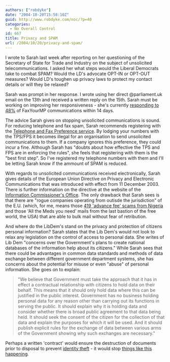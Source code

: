 ```yaml
---
authors: ["robdyke"]
date: "2004-10-20T15:58:10Z"
guid: http://www.robdyke.com/noc/?p=40
categories:
  - No Overall Control
id: 667
title: Privacy and SPAM
url: /2004/10/20/privacy-and-spam/
---
```

I wrote to Sarah last week after reporting on her questioning of the Secretary of State for Trade and Industry on the subject of unsolicited telecommunications. I asked her what steps would the Liberal Democrats take to combat SPAM? Would the LD's advocate OPT-IN or OPT-OUT measures? Would LD's toughen up privacy laws to protect my contact details or will they be relaxed?

Sarah was prompt in her response. I wrote using her direct @parliament.uk email on the 13th and received a written reply on the 15th. Sarah must be working on improving her responsiveness - she's currently [responding to 48%](http://www.faxyourmp.com/faxform.php3?input_postcode=nw2+3bs&SUBMIT=Go) of FaxYourMP communications within 14 days.

The advice Sarah gives on stopping unsolicited communications is sound. For reducing telephone and fax spam, Sarah recommends registering with the [Telephone and Fax Preference service](http://www.tpsonline.org.uk). By lodging your numbers with the TPS/FPS it becomes illegal for an organisation to send unsolicited communications to them. If a company ignores this preference, they could incur a fine. Although Sarah has "doubts about how effective the TPS and FPS are in enforcing the rules", she feels that registering with them is the "best first step". So I've registered my telephone numbers with them and I'll be letting Sarah know if the ammount of SPAM is reduced.

With regards to unsolicited communications received electronically, Sarah gives details of the European Union Directive on Privacy and Electronic Communications that was introduced with effect from 11 December 2003. There is further information on the directive at the website of the [Information Commissioner's Office](http://www.informationcommissioner.gov.uk/eventual.aspx?id=35). The only drawback that Sarah sees is that there are "rogue companies operating from outisde the jurisdiction" of the E.U. (which, for me, means those [419 'advance fee' scams from Nigeria](http://www.419eater.com/) and those 'All the Meds you need' mails from the last bastion of the free world, the USA) that are able to bulk mail without fear of retribution.

And where do the LibDem's stand on the privacy and protection of citizens personal information? Sarah states that the Lib Dem's would not look to relax any legislation on the control of access to personal data. She writes of Lib Dem "concerns over the Government's plans to create national databases of the information help about its citizens." While Sarah sees that there could be advantages in common data standards and methods of data exchange between different government department systems, she has concerns about the potential for misuse or even "abuse" of personal information. She goes on to explain:

> "We believe that Government must take the approach that it has in effect a contractual relationship with citizens to hold data on their behalf. This means that it should only hold data where this can be justified in the public interest. Government has no business holding personal data for any reason other than carrying out its functions in serving the public. It should explain why it is holding data and consider whether there is broad public agreement to that data being held. It should seek the consent of the citizen for the collection of that data and explain the purposes for which it will be used. And it should publish explicit rules for the exchange of data between various arms of the Government showing why such exchanges are necessary."

Perhaps a written 'contract' would ensure the destruction of documents prior to disposal to prevent [identity theft](http://www.identity-theft.org.uk/) - it would stop [things like this happening](http://www.brentlibdems.org.uk/news/161.html).